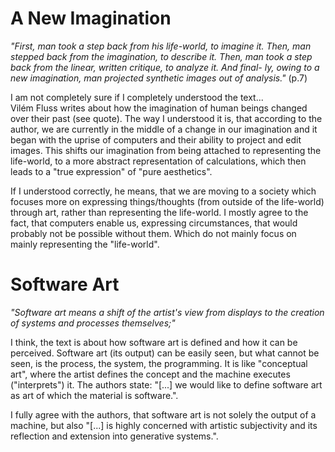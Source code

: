 # A New Imagination
*"First, man took a step back from his life-world, to imagine it. Then, man stepped back from the imagination, to describe it. Then, man took a step back from the linear, written critique, to analyze it. And final- ly, owing to a new imagination, man projected synthetic images out of analysis."* (p.7)

I am not completely sure if I completely understood the text...  
Vilém Fluss writes about how the imagination of human beings changed over their past (see quote). The way I understood it is, that according to the author, we are currently in the middle of a change in our imagination and it began with the uprise of computers and their ability to project and edit images. This shifts our imagination from being attached to representing the life-world, to a more abstract representation of calculations, which then leads to a "true expression" of "pure aesthetics".

If I understood correctly, he means, that we are moving to a society which focuses more on expressing things/thoughts (from outside of the life-world) through art, rather than representing the life-world. I mostly agree to the fact, that computers enable us, expressing circumstances, that would probably not be possible without them. Which do not mainly focus on mainly representing the "life-world". 


# Software Art
*"Software art means a shift of the artist's view from displays to the creation of systems and processes themselves;"*

I think, the text is about how software art is defined and how it can be perceived. Software art (its output) can be easily seen, but what cannot be seen, is the process, the system, the programming. It is like "conceptual art", where the artist defines the concept and the machine executes ("interprets") it. The authors state: "[...] we would like to define software art as art of which the material is software.". 

I fully agree with the authors, that software art is not solely the output of a machine, but also "[...] is highly concerned with artistic subjectivity and its reflection and extension into generative systems.".